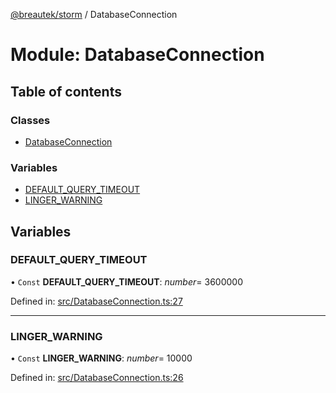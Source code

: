 [@breautek/storm](../README.md) / DatabaseConnection

# Module: DatabaseConnection

## Table of contents

### Classes

- [DatabaseConnection](../classes/databaseconnection.databaseconnection-1.md)

### Variables

- [DEFAULT\_QUERY\_TIMEOUT](databaseconnection.md#default_query_timeout)
- [LINGER\_WARNING](databaseconnection.md#linger_warning)

## Variables

### DEFAULT\_QUERY\_TIMEOUT

• `Const` **DEFAULT\_QUERY\_TIMEOUT**: *number*= 3600000

Defined in: [src/DatabaseConnection.ts:27](https://github.com/breautek/storm/blob/aa67083/src/DatabaseConnection.ts#L27)

___

### LINGER\_WARNING

• `Const` **LINGER\_WARNING**: *number*= 10000

Defined in: [src/DatabaseConnection.ts:26](https://github.com/breautek/storm/blob/aa67083/src/DatabaseConnection.ts#L26)
